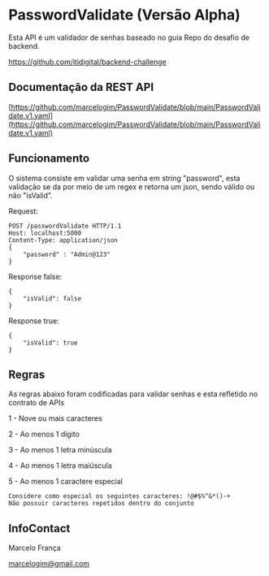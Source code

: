 # PasswordValidate (Versão Alpha)
Esta API é um validador de senhas baseado no guia Repo do desafio de backend.

https://github.com/itidigital/backend-challenge

## Documentação da REST API

[https://github.com/marcelogim/PasswordValidate/blob/main/PasswordValidate.v1.yaml](https://github.com/marcelogim/PasswordValidate/blob/main/PasswordValidate.v1.yaml)

## Funcionamento

O sistema consiste em validar uma senha em string "password", esta validação se da por meio de um regex e retorna um json, sendo válido ou não "isValid".

Request:

```
POST /passwordValidate HTTP/1.1
Host: localhost:5000
Content-Type: application/json
{
    "password" : "Admin@123"
}
```

Response false:

```
{
    "isValid": false
}
```

Response true:

```
{
    "isValid": true
}
```
## Regras

As regras abaixo foram codificadas para validar senhas e esta refletido no contrato de APIs

1 - Nove ou mais caracteres

2 - Ao menos 1 dígito

3 - Ao menos 1 letra minúscula

4 - Ao menos 1 letra maiúscula

5 - Ao menos 1 caractere especial

    Considere como especial os seguintes caracteres: !@#$%^&*()-+
    Não possuir caracteres repetidos dentro do conjunto

## InfoContact
Marcelo França

marcelogim@gmail.com


